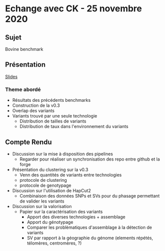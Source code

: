 # Echange avec CK - 25 novembre 2020

## Sujet

Bovine benchmark

## Présentation

[Slides](https://docs.google.com/presentation/d/1GxkXSdW9bD3ffuIJdzNMedxhpOQWi_MzGt23_bO16Dw/edit#slide=id.p)

### Theme abordé

  - Résultats des précédents benchmarks
  - Construction de la v0.3
  - Overlap des variants
  - Variants trouvé par une seule technologie
    - Distribution de tailles de variants
    - Distribution de taux dans l'environnement du variants


## Compte Rendu

  - Discussion sur la mise à disposition des pipelines
    - Regarder pour réaliser un synchronisation des repo entre github et la forge
  - Présentation du clustering sur la v0.3
    - Venn des quantités de variants entre technologies
    - protocole de clustering
    - protocole de genotypage
  - Discussion sur l'utilisation de HapCut2
    - Combinaison des données SNPs et SVs pour du phasage permettant de valider les variants
  - Discussion sur la valorisation
    - Papier sur la caractérisation des variants
      - Apport des diverses technologies + assemblage
      - Apport du génotypage
      - Comparer les problèmatiques d'assemblage à la détection de variants
      - SV par rapport à la géographie du génome (elements répétés, télomères, centromères, ?)

